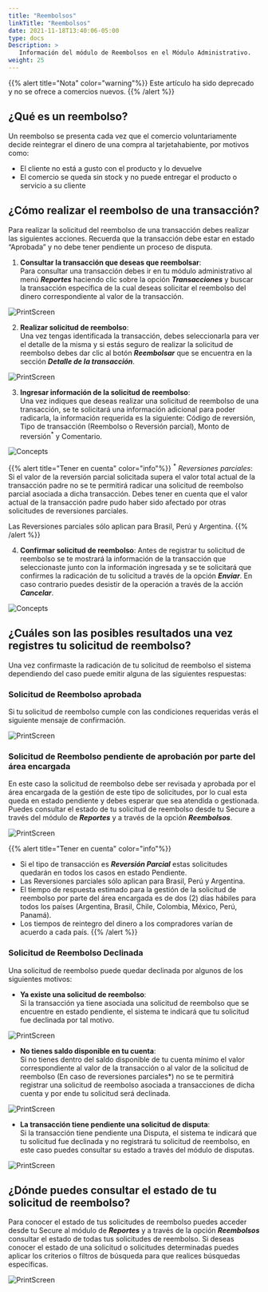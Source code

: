 ```yaml
---
title: "Reembolsos"
linkTitle: "Reembolsos"
date: 2021-11-18T13:40:06-05:00
type: docs
Description: >
   Información del módulo de Reembolsos en el Módulo Administrativo.
weight: 25
---
```


{{% alert title="Nota" color="warning"%}}
Este artículo ha sido deprecado y no se ofrece a comercios nuevos.
{{% /alert %}}

## ¿Qué es un reembolso?
Un reembolso se presenta cada vez que el comercio voluntariamente decide reintegrar el dinero de una compra al tarjetahabiente, por motivos como:  
* El cliente no está a gusto con el producto y lo devuelve
* El comercio se queda sin stock y no puede entregar el producto o servicio a su cliente
 
## ¿Cómo realizar el reembolso de una transacción?
Para realizar la solicitud del reembolso de una transacción debes realizar las siguientes acciones. Recuerda que la transacción debe estar en estado “Aprobada” y no debe tener pendiente un proceso de disputa.

1. **Consultar la transacción que deseas que reembolsar**:<br>
Para consultar una transacción debes ir en tu módulo administrativo al menú _**Reportes**_ haciendo clic sobre la opción _**Transacciones**_ y buscar la transacción específica de la cual deseas solicitar el reembolso del dinero correspondiente al valor de la transacción.

![PrintScreen](https://raw.githubusercontent.com/developers-payu-latam/developers-payu-latam.github.io/master/images/soluciones-adicionales/reembolsos/reportes.png)
 
2. **Realizar solicitud de reembolso**:<br>
Una vez tengas identificada la transacción, debes seleccionarla para ver el detalle de la misma y si estás seguro de realizar la solicitud de reembolso debes dar clic al botón _**Reembolsar**_ que se encuentra en la sección _**Detalle de la transacción**_.

![PrintScreen](https://raw.githubusercontent.com/developers-payu-latam/developers-payu-latam.github.io/master/images/soluciones-adicionales/reembolsos/reembolso_clic.jpg)
 
3. **Ingresar información de la solicitud de reembolso**:<br>
Una vez indiques que deseas realizar una solicitud de reembolso de una transacción, se te solicitará una información adicional para poder radicarla, la información requerida es la siguiente: Código de reversión, Tipo de transacción (Reembolso o Reversión parcial), Monto de reversión<sup>\*</sup> y Comentario.

![Concepts](https://raw.githubusercontent.com/developers-payu-latam/developers-payu-latam.github.io/master/images/soluciones-adicionales/reembolsos/reembolso_dialog.jpg)
 
{{% alert title="Tener en cuenta" color="info"%}}
<sup>\*</sup> _Reversiones parciales_: Si el valor de la reversión parcial solicitada supera el valor total actual de la transacción padre no se te permitirá radicar una solicitud de reembolso parcial asociada a dicha transacción. Debes tener en cuenta que el valor actual de la transacción padre pudo haber sido afectado por otras solicitudes de reversiones parciales.

Las Reversiones parciales sólo aplican para Brasil, Perú y Argentina.
{{% /alert %}}

4. **Confirmar solicitud de reembolso**: 
Antes de registrar tu solicitud de reembolso se te mostrará la información de la transacción que seleccionaste junto con la información ingresada y se te solicitará que confirmes la radicación de tu solicitud a través de la opción _**Enviar**_. En caso contrario puedes desistir de la operación a través de la acción _**Cancelar**_.

![Concepts](https://raw.githubusercontent.com/developers-payu-latam/developers-payu-latam.github.io/master/images/soluciones-adicionales/reembolsos/reembolso_confirmar.jpg)
 
## ¿Cuáles son las posibles resultados una vez registres tu solicitud de reembolso?
Una vez confirmaste la radicación de tu solicitud de reembolso el sistema dependiendo del caso puede emitir alguna de las siguientes respuestas:

### Solicitud de Reembolso aprobada
Si tu solicitud de reembolso cumple con las condiciones requeridas verás el siguiente mensaje de confirmación.

![PrintScreen](https://raw.githubusercontent.com/developers-payu-latam/developers-payu-latam.github.io/master/images/soluciones-adicionales/reembolsos/reembolso_aprobado.png)

### Solicitud de Reembolso pendiente de aprobación por parte del área encargada
En este caso la solicitud de reembolso debe ser revisada y aprobada por el área encargada de la gestión de este tipo de solicitudes, por lo cual esta queda en estado pendiente y debes esperar que sea atendida o gestionada. Puedes consultar el estado de tu solicitud de reembolso desde tu Secure a través del módulo de _**Reportes**_ y a través de la opción _**Reembolsos**_.

![PrintScreen](https://raw.githubusercontent.com/developers-payu-latam/developers-payu-latam.github.io/master/images/soluciones-adicionales/reembolsos/pendiente_aprobacion.png)

{{% alert title="Tener en cuenta" color="info"%}}
* Si el tipo de transacción es _**Reversión Parcial**_ estas solicitudes quedarán en todos los casos en estado Pendiente.
* Las Reversiones parciales sólo aplican para Brasil, Perú y Argentina.
* El tiempo de respuesta estimado para la gestión de la solicitud de reembolso por parte del área encargada es de dos (2) días hábiles para todos los países (Argentina, Brasil, Chile, Colombia, México, Perú, Panamá).
* Los tiempos de reintegro del dinero a los compradores varían de acuerdo a cada país.
{{% /alert %}}

### Solicitud de Reembolso Declinada
Una solicitud de reembolso puede quedar declinada por algunos de los siguientes motivos:

* **Ya existe una solicitud de reembolso**:<br>
Si la transacción ya tiene asociada una solicitud de reembolso que se encuentre en estado pendiente, el sistema te indicará que tu solicitud fue declinada por tal motivo.

![PrintScreen](https://raw.githubusercontent.com/developers-payu-latam/developers-payu-latam.github.io/master/images/soluciones-adicionales/reembolsos/reembolso_existente.png)

* **No tienes saldo disponible en tu cuenta**:<br>
Si no tienes dentro del saldo disponible de tu cuenta mínimo el valor correspondiente al valor de la transacción o al valor de la solicitud de reembolso (En caso de reversiones parciales*) no se te permitirá registrar una solicitud de reembolso asociada a transacciones de dicha cuenta y por ende tu solicitud será declinada.

![PrintScreen](https://raw.githubusercontent.com/developers-payu-latam/developers-payu-latam.github.io/master/images/soluciones-adicionales/reembolsos/saldo_insuficiente.png)

* **La transacción tiene pendiente una solicitud de disputa**:<br>
Si la transacción tiene pendiente una Disputa, el sistema te indicará que tu solicitud fue declinada y no registrará tu solicitud de reembolso, en este caso puedes consultar su estado a través del módulo de disputas.

![PrintScreen](https://raw.githubusercontent.com/developers-payu-latam/developers-payu-latam.github.io/master/images/soluciones-adicionales/reembolsos/disputa_pendiente.png)
 
## ¿Dónde puedes consultar el estado de tu solicitud de reembolso?
Para conocer el estado de tus solicitudes de reembolso puedes acceder desde tu Secure al módulo de _**Reportes**_ y a través de la opción _**Reembolsos**_ consultar el estado de todas tus solicitudes de reembolso. Si deseas conocer el estado de una solicitud o solicitudes determinadas puedes aplicar los criterios o filtros de búsqueda para que realices búsquedas específicas.  

![PrintScreen](https://raw.githubusercontent.com/developers-payu-latam/developers-payu-latam.github.io/master/images/soluciones-adicionales/reembolsos/reembolso_consulta.png)